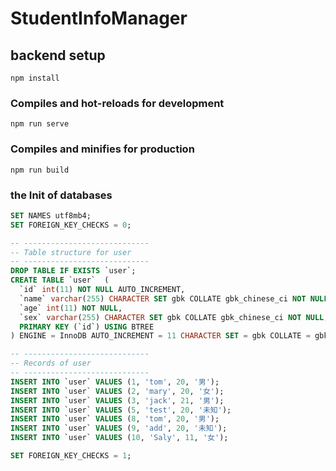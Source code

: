 # StudentInfoManager

## backend setup
```
npm install
```

### Compiles and hot-reloads for development
```
npm run serve
```

### Compiles and minifies for production
```
npm run build
```

### the Init of databases

```sql
SET NAMES utf8mb4;
SET FOREIGN_KEY_CHECKS = 0;

-- ----------------------------
-- Table structure for user
-- ----------------------------
DROP TABLE IF EXISTS `user`;
CREATE TABLE `user`  (
  `id` int(11) NOT NULL AUTO_INCREMENT,
  `name` varchar(255) CHARACTER SET gbk COLLATE gbk_chinese_ci NOT NULL,
  `age` int(11) NOT NULL,
  `sex` varchar(255) CHARACTER SET gbk COLLATE gbk_chinese_ci NOT NULL,
  PRIMARY KEY (`id`) USING BTREE
) ENGINE = InnoDB AUTO_INCREMENT = 11 CHARACTER SET = gbk COLLATE = gbk_chinese_ci ROW_FORMAT = Compact;

-- ----------------------------
-- Records of user
-- ----------------------------
INSERT INTO `user` VALUES (1, 'tom', 20, '男');
INSERT INTO `user` VALUES (2, 'mary', 20, '女');
INSERT INTO `user` VALUES (3, 'jack', 21, '男');
INSERT INTO `user` VALUES (5, 'test', 20, '未知');
INSERT INTO `user` VALUES (8, 'tom', 20, '男');
INSERT INTO `user` VALUES (9, 'add', 20, '未知');
INSERT INTO `user` VALUES (10, 'Saly', 11, '女');

SET FOREIGN_KEY_CHECKS = 1;

```

